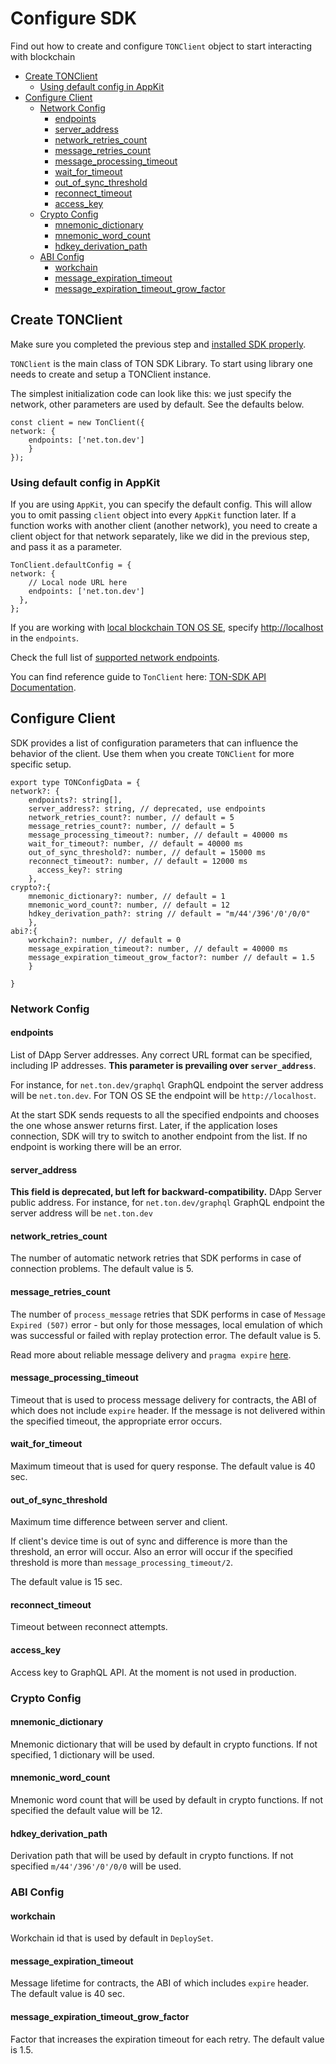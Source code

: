 # Configure SDK

Find out how to create and configure `TONClient` object to start interacting with blockchain

* [Create TONClient](configure_sdk.md#create-tonclient)
  * [Using default config in AppKit](configure_sdk.md#using-default-config-in-appkit)
* [Configure Client](configure_sdk.md#configure-client)
  * [Network Config](configure_sdk.md#network-config)
    * [endpoints](configure_sdk.md#endpoints)
    * [server_address](configure_sdk.md#server_address)
    * [network_retries_count](configure_sdk.md#network_retries_count)
    * [message_retries_count](configure_sdk.md#message_retries_count)
    * [message_processing_timeout](configure_sdk.md#message_processing_timeout)
    * [wait_for_timeout](configure_sdk.md#wait_for_timeout)
    * [out_of_sync_threshold](configure_sdk.md#out_of_sync_threshold)
    * [reconnect_timeout](configure_sdk.md#reconnect_timeout)
    * [access_key](configure_sdk.md#access_key)
  * [Crypto Config](configure_sdk.md#crypto-config)
    * [mnemonic_dictionary](configure_sdk.md#mnemonic_dictionary)
    * [mnemonic_word_count](configure_sdk.md#mnemonic_word_count)
    * [hdkey_derivation_path](configure_sdk.md#hdkey_derivation_path)
  * [ABI Config](configure_sdk.md#abi-config)
    * [workchain](configure_sdk.md#workchain)
    * [message_expiration_timeout](configure_sdk.md#message_expiration_timeout)
    * [message_expiration_timeout_grow_factor](configure_sdk.md#message_expiration_timeout_grow_factor)

## Create TONClient

Make sure you completed the previous step and [installed SDK properly](add_sdk_to_your_app.md).

`TONClient` is the main class of TON SDK Library. To start using library one needs to create and setup a TONClient instance.

The simplest initialization code can look like this: we just specify the network, other parameters are used by default. See the defaults below.

```
const client = new TonClient({
network: { 
    endpoints: ['net.ton.dev'] 
    } 
});
```

### Using default config in AppKit

If you are using `AppKit`, you can specify the default config. This will allow you to omit passing `client` object into every `AppKit` function later. If a function works with another client (another network), you need to create a client object for that network separately, like we did in the previous step, and pass it as a parameter.

```
TonClient.defaultConfig = {
network: {
    // Local node URL here
    endpoints: ['net.ton.dev']
  },
};
```

If you are working with [local blockchain TON OS SE](https://github.com/tonlabs/tonos-se), specify [http://localhost](http://localhost) in the `endpoints`.

Check the full list of [supported network endpoints](../../docs/ton_os_api/networks.md).

You can find reference guide to `TonClient` here: [TON-SDK API Documentation](../../docs/modules/).

## Configure Client

SDK provides a list of configuration parameters that can influence the behavior of the client. Use them when you create `TONClient` for more specific setup.

```
export type TONConfigData = {
network?: { 
    endpoints?: string[],
    server_address?: string, // deprecated, use endpoints
    network_retries_count?: number, // default = 5
    message_retries_count?: number, // default = 5
    message_processing_timeout?: number, // default = 40000 ms
    wait_for_timeout?: number, // default = 40000 ms
    out_of_sync_threshold?: number, // default = 15000 ms
    reconnect_timeout?: number, // default = 12000 ms
      access_key?: string
    },
crypto?:{
    mnemonic_dictionary?: number, // default = 1
    mnemonic_word_count?: number, // default = 12
    hdkey_derivation_path?: string // default = "m/44'/396'/0'/0/0"
    },
abi?:{
    workchain?: number, // default = 0
    message_expiration_timeout?: number, // default = 40000 ms
    message_expiration_timeout_grow_factor?: number // default = 1.5
    }

}
```

### Network Config

#### endpoints

List of DApp Server addresses. Any correct URL format can be specified, including IP addresses. **This parameter is prevailing over `server_address`**.

For instance, for `net.ton.dev/graphql` GraphQL endpoint the server address will be `net.ton.dev`. For TON OS SE the endpoint will be `http://localhost`.

At the start SDK sends requests to all the specified endpoints and chooses the one whose answer returns first. Later, if the application loses connection, SDK will try to switch to another endpoint from the list. If no endpoint is working there will be an error.

#### server_address

**This field is deprecated, but left for backward-compatibility.** DApp Server public address. For instance, for `net.ton.dev/graphql` GraphQL endpoint the server address will be `net.ton.dev`

#### network_retries_count

The number of automatic network retries that SDK performs in case of connection problems. The default value is 5.

#### message_retries_count

The number of `process_message` retries that SDK performs in case of `Message Expired (507)` error - but only for those messages, local emulation of which was successful or failed with replay protection error. The default value is 5.

Read more about reliable message delivery and `pragma expire` [here](../work_with_contracts/message_expiration.md).

#### message_processing_timeout

Timeout that is used to process message delivery for contracts, the ABI of which does not include `expire` header. If the message is not delivered within the specified timeout, the appropriate error occurs.

#### wait_for_timeout

Maximum timeout that is used for query response. The default value is 40 sec.

#### out_of_sync_threshold

Maximum time difference between server and client.

If client's device time is out of sync and difference is more than the threshold, an error will occur. Also an error will occur if the specified threshold is more than `message_processing_timeout/2`.

The default value is 15 sec.

#### reconnect_timeout

Timeout between reconnect attempts.

#### access_key

Access key to GraphQL API. At the moment is not used in production.

### Crypto Config

#### mnemonic_dictionary

Mnemonic dictionary that will be used by default in crypto functions. If not specified, 1 dictionary will be used.

#### mnemonic_word_count

Mnemonic word count that will be used by default in crypto functions. If not specified the default value will be 12.

#### hdkey_derivation_path

Derivation path that will be used by default in crypto functions. If not specified `m/44'/396'/0'/0/0` will be used.

### ABI Config

#### workchain

Workchain id that is used by default in `DeploySet`.

#### message_expiration_timeout

Message lifetime for contracts, the ABI of which includes `expire` header. The default value is 40 sec.

#### message_expiration_timeout_grow_factor

Factor that increases the expiration timeout for each retry. The default value is 1.5.
